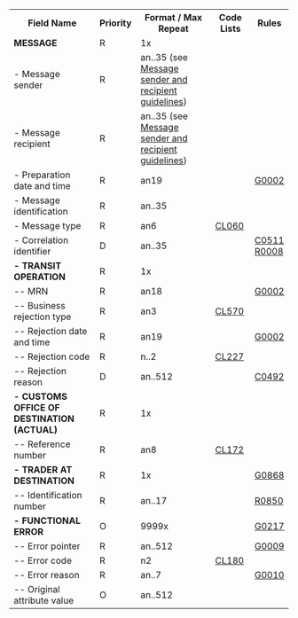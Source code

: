 <table cellspacing="0">
<tr>
<th>
   Field Name
  </th>
<th>
   Priority
  </th>
<th>
   Format / Max Repeat
  </th>
<th>
   Code Lists
  </th>
<th>
   Rules
  </th>
</tr>
<tr>
    <td><strong>MESSAGE</strong></td>
    <td>R</td>
    <td>1x</td>
    <td>&nbsp;</td>
    <td>&nbsp;</td>
</tr><tr>
    <td>- Message sender</td>
    <td>R</td>
    <td>an..35 (see <a href="../#message-sender-and-recipient-guidelines">Message sender and recipient guidelines</a>)</td>
    <td>&nbsp;</td>
    <td>&nbsp;</td>
</tr><tr>
    <td>- Message recipient</td>
    <td>R</td>
    <td>an..35 (see <a href="../#message-sender-and-recipient-guidelines">Message sender and recipient guidelines</a>)</td>
    <td>&nbsp;</td>
    <td>&nbsp;</td>
</tr><tr>
    <td>- Preparation date and time</td>
    <td>R</td>
    <td>an19</td>
    <td>&nbsp;</td>
    <td><a href="rules-g.html">G0002</a></td>
</tr><tr>
    <td>- Message identification</td>
    <td>R</td>
    <td>an..35</td>
    <td>&nbsp;</td>
    <td>&nbsp;</td>
</tr><tr>
    <td>- Message type</td>
    <td>R</td>
    <td>an6</td>
    <td><a href="https://ec.europa.eu/taxation_customs/dds2/rd/compressed_file/data_download/RD_NCTS-P5_MessageTypes.zip">CL060</a></td>
    <td>&nbsp;</td>
</tr><tr>
    <td>- Correlation identifier</td>
    <td>D</td>
    <td>an..35</td>
    <td>&nbsp;</td>
    <td><a href="rules-c.html">C0511</a><br /><a href="rules-r.html">R0008</a></td>
</tr><tr>
    <td><strong>- TRANSIT OPERATION</strong></td>
    <td>R</td>
    <td>1x</td>
    <td>&nbsp;</td>
    <td>&nbsp;</td>
</tr><tr>
    <td>-- MRN</td>
    <td>R</td>
    <td>an18</td>
    <td>&nbsp;</td>
    <td><a href="rules-g.html">G0002</a></td>
</tr><tr>
    <td>-- Business rejection type</td>
    <td>R</td>
    <td>an3</td>
    <td><a href="https://ec.europa.eu/taxation_customs/dds2/rd/compressed_file/data_download/RD_NCTS-P5_BusinessRejectionTypeDesExt.zip">CL570</a></td>
    <td>&nbsp;</td>
</tr><tr>
    <td>-- Rejection date and time</td>
    <td>R</td>
    <td>an19</td>
    <td>&nbsp;</td>
    <td><a href="rules-g.html">G0002</a></td>
</tr><tr>
    <td>-- Rejection code</td>
    <td>R</td>
    <td>n..2</td>
    <td><a href="https://ec.europa.eu/taxation_customs/dds2/rd/compressed_file/data_download/RD_NCTS-P5_RejectionCodeDepartureExport.zip">CL227</a></td>
    <td>&nbsp;</td>
</tr><tr>
    <td>-- Rejection reason</td>
    <td>D</td>
    <td>an..512</td>
    <td>&nbsp;</td>
    <td><a href="rules-c.html">C0492</a></td>
</tr><tr>
    <td><strong>- CUSTOMS OFFICE OF DESTINATION (ACTUAL)</strong></td>
    <td>R</td>
    <td>1x</td>
    <td>&nbsp;</td>
    <td>&nbsp;</td>
</tr><tr>
    <td>-- Reference number</td>
    <td>R</td>
    <td>an8</td>
    <td><a href="https://ec.europa.eu/taxation_customs/dds2/rd/compressed_file/data_download/RD_NCTS-P5_CustomsOfficeDestination.zip">CL172</a></td>
    <td>&nbsp;</td>
</tr><tr>
    <td><strong>- TRADER AT DESTINATION</strong></td>
    <td>R</td>
    <td>1x</td>
    <td>&nbsp;</td>
    <td><a href="rules-g.html">G0868</a></td>
</tr><tr>
    <td>-- Identification number</td>
    <td>R</td>
    <td>an..17</td>
    <td>&nbsp;</td>
    <td><a href="rules-r.html">R0850</a></td>
</tr><tr>
    <td><strong>- FUNCTIONAL ERROR</strong></td>
    <td>O</td>
    <td>9999x</td>
    <td>&nbsp;</td>
    <td><a href="rules-g.html">G0217</a></td>
</tr><tr>
    <td>-- Error pointer</td>
    <td>R</td>
    <td>an..512</td>
    <td>&nbsp;</td>
    <td><a href="rules-g.html">G0009</a></td>
</tr><tr>
    <td>-- Error code</td>
    <td>R</td>
    <td>n2</td>
    <td><a href="https://ec.europa.eu/taxation_customs/dds2/rd/compressed_file/data_download/RD_NCTS-P5_FunctionalErrorCodesIeCA.zip">CL180</a></td>
    <td>&nbsp;</td>
</tr><tr>
    <td>-- Error reason</td>
    <td>R</td>
    <td>an..7</td>
    <td>&nbsp;</td>
    <td><a href="rules-g.html">G0010</a></td>
</tr><tr>
    <td>-- Original attribute value</td>
    <td>O</td>
    <td>an..512</td>
    <td>&nbsp;</td>
    <td>&nbsp;</td>
</tr></table>